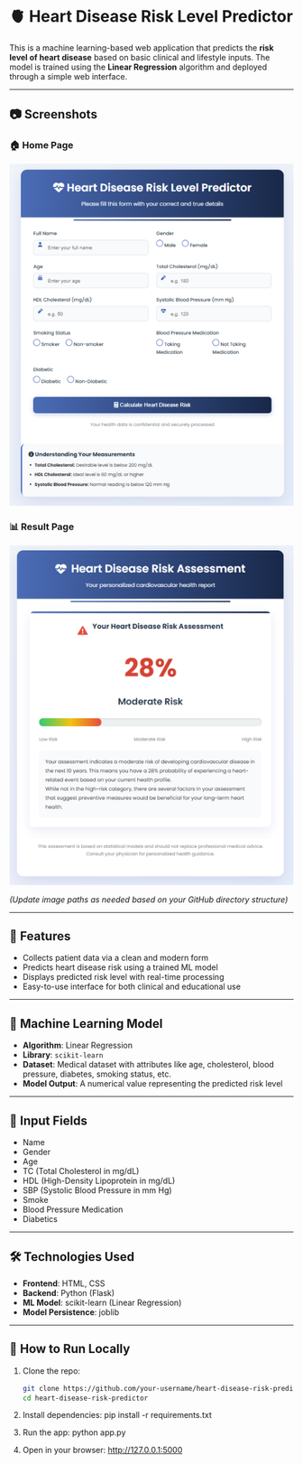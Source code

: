 # 🫀 Heart Disease Risk Level Predictor

This is a machine learning-based web application that predicts the **risk level of heart disease** based on basic clinical and lifestyle inputs. The model is trained using the **Linear Regression** algorithm and deployed through a simple web interface.

---

## 📷 Screenshots

### 🏠 Home Page

![Home Page](https://github.com/Kaveesha0316/Heart-Disease-Risk-Level-Predictor/blob/main/Images/Screenshot%202025-08-01%20235835.png)

### 📊 Result Page

![Result Page](https://github.com/Kaveesha0316/Heart-Disease-Risk-Level-Predictor/blob/main/Images/Screenshot%202025-08-01%20235816.png)

*(Update image paths as needed based on your GitHub directory structure)*

---

## 🚀 Features

- Collects patient data via a clean and modern form
- Predicts heart disease risk using a trained ML model
- Displays predicted risk level with real-time processing
- Easy-to-use interface for both clinical and educational use

---

## 🧠 Machine Learning Model

- **Algorithm**: Linear Regression
- **Library**: `scikit-learn`
- **Dataset**: Medical dataset with attributes like age, cholesterol, blood pressure, diabetes, smoking status, etc.
- **Model Output**: A numerical value representing the predicted risk level

---

## 🧪 Input Fields

- Name  
- Gender 
- Age  
- TC (Total Cholesterol in mg/dL)  
- HDL (High-Density Lipoprotein in mg/dL)  
- SBP (Systolic Blood Pressure in mm Hg)  
- Smoke   
- Blood Pressure Medication 
- Diabetics

---

## 🛠️ Technologies Used

- **Frontend**: HTML, CSS  
- **Backend**: Python (Flask)  
- **ML Model**: scikit-learn (Linear Regression)  
- **Model Persistence**: joblib  

---

## 🧾 How to Run Locally

1. Clone the repo:
   ```bash
   git clone https://github.com/your-username/heart-disease-risk-predictor.git
   cd heart-disease-risk-predictor

2. Install dependencies:
   pip install -r requirements.txt

3. Run the app:
   python app.py

4. Open in your browser:
   http://127.0.0.1:5000
